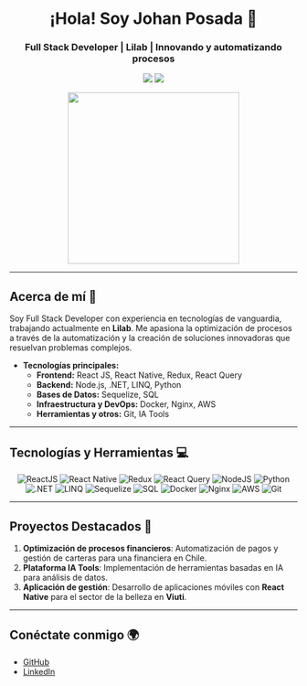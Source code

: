 <h1 align="center">¡Hola! Soy Johan Posada 👋</h1>
<h3 align="center">Full Stack Developer | Lilab | Innovando y automatizando procesos</h3>

<p align="center">
  <img src="https://img.shields.io/badge/Full%20Stack%20Developer-%230077B5.svg?style=for-the-badge&logo=developer&logoColor=white"/>
  <img src="https://img.shields.io/badge/System%20Engineer-%234CAF50.svg?style=for-the-badge&logo=dev&logoColor=white"/>
</p>

<p align="center">
  <img src="https://media.giphy.com/media/iIqmM5tTjmpOB9mpbn/giphy.gif" width="300"/>
</p>

---

## Acerca de mí 🚀

Soy Full Stack Developer con experiencia en tecnologías de vanguardia, trabajando actualmente en **Lilab**. Me apasiona la optimización de procesos a través de la automatización y la creación de soluciones innovadoras que resuelvan problemas complejos.

- **Tecnologías principales:**
  - **Frontend:** React JS, React Native, Redux, React Query
  - **Backend:** Node.js, .NET, LINQ, Python
  - **Bases de Datos:** Sequelize, SQL
  - **Infraestructura y DevOps:** Docker, Nginx, AWS
  - **Herramientas y otros:** Git, IA Tools

---

## Tecnologías y Herramientas 💻

<p align="center">
  <img src="https://img.shields.io/badge/-ReactJS-%2361DAFB?style=for-the-badge&logo=react&logoColor=black" alt="ReactJS"/>
  <img src="https://img.shields.io/badge/-React%20Native-%234B9EDA?style=for-the-badge&logo=react&logoColor=white" alt="React Native"/>
  <img src="https://img.shields.io/badge/-Redux-%23764ABC?style=for-the-badge&logo=redux&logoColor=white" alt="Redux"/>
  <img src="https://img.shields.io/badge/-React%20Query-%23FF4154?style=for-the-badge&logo=react-query&logoColor=white" alt="React Query"/>
  <img src="https://img.shields.io/badge/-NodeJS-%23339933?style=for-the-badge&logo=node.js&logoColor=white" alt="NodeJS"/>
  <img src="https://img.shields.io/badge/-Python-%233776AB?style=for-the-badge&logo=python&logoColor=white" alt="Python"/>
  <img src="https://img.shields.io/badge/-DotNet-%235C2D91?style=for-the-badge&logo=.net&logoColor=white" alt=".NET"/>
  <img src="https://img.shields.io/badge/-LINQ-%235C2D91?style=for-the-badge&logo=.net&logoColor=white" alt="LINQ"/>
  <img src="https://img.shields.io/badge/-Sequelize-%23347859?style=for-the-badge&logo=sequelize&logoColor=white" alt="Sequelize"/>
  <img src="https://img.shields.io/badge/-SQL-%234169E1?style=for-the-badge&logo=postgresql&logoColor=white" alt="SQL"/>
  <img src="https://img.shields.io/badge/-Docker-%232496ED?style=for-the-badge&logo=docker&logoColor=white" alt="Docker"/>
  <img src="https://img.shields.io/badge/-Nginx-%23009639?style=for-the-badge&logo=nginx&logoColor=white" alt="Nginx"/>
  <img src="https://img.shields.io/badge/-AWS-%23FF9900?style=for-the-badge&logo=amazon-aws&logoColor=white" alt="AWS"/>
  <img src="https://img.shields.io/badge/-Git-%23F05032?style=for-the-badge&logo=git&logoColor=white" alt="Git"/>
</p>

---

## Proyectos Destacados 🚧

1. **Optimización de procesos financieros**: Automatización de pagos y gestión de carteras para una financiera en Chile.
2. **Plataforma IA Tools**: Implementación de herramientas basadas en IA para análisis de datos.
3. **Aplicación de gestión**: Desarrollo de aplicaciones móviles con **React Native** para el sector de la belleza en **Viuti**.

---

## Conéctate conmigo 🌍

- [GitHub](https://github.com/posada10) 
- [LinkedIn](https://www.linkedin.com/in/posada10/)
